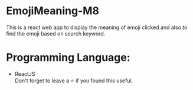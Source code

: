 # EmojiMeaning-M8<br>

This is a react web app to display the meaning of emoji clicked and also to find the emoji based on search keyword.<br>

# Programming Language:<br>


-   ReactJS <br>
Don't forget to leave a  ⭐  if you found this useful.
